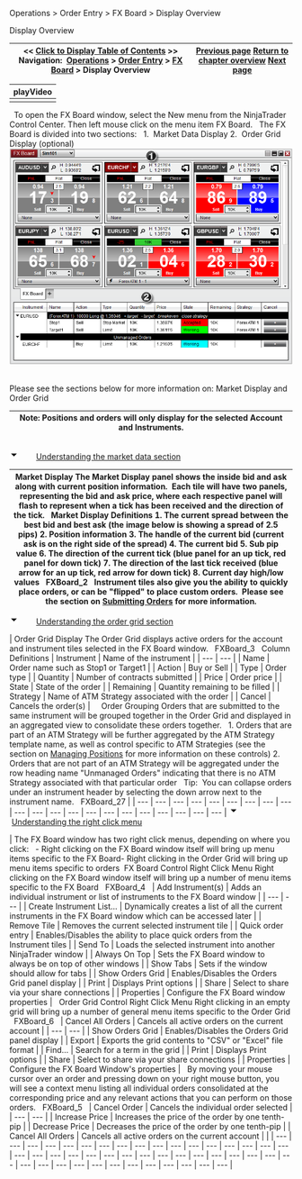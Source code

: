 ﻿
Operations \> Order Entry \> FX Board \> Display Overview

Display Overview

| \<\< [Click to Display Table of Contents](display_overview_fx_board.md) \>\> **Navigation:**     [Operations](operations-1.md) \> [Order Entry](order_entry-1.md) \> [FX Board](fx_board-1.md) \> Display Overview | [Previous page](fx_board-1.md) [Return to chapter overview](fx_board-1.md) [Next page](working_with_instrument_tiles_fx_board-1.md) |
| --- | --- |

| playVideo |
| --- |
|  |
 
To open the FX Board window, select the New menu from the NinjaTrader Control Center. Then left mouse click on the menu item FX Board.
 
The FX Board is divided into two sections:
 
1\.  Market Data Display
2\.  Order Grid Display (optional)
 
![FXBoard_1](fxboard_1.png)
   

Please see the sections below for more information on: Market Display and Order Grid
 

| Note: Positions and orders will only display for the selected Account and Instruments. |
| --- |
## 
![tog_minus](tog_minus-1.gif)        [Understanding the market data section](javascript:HMToggle('toggle','UnderstandingTheMarketDataSection','UnderstandingTheMarketDataSection_ICON'))

| Market Display The Market Display panel shows the inside bid and ask along with current position information.  Each tile will have two panels, representing the bid and ask price, where each respective panel will flash to represent when a tick has been received and the direction of the tick.   Market Display Definitions 1\. The current spread between the best bid and best ask (the image below is showing a spread of 2\.5 pips) 2\. Position information 3\. The handle of the current bid (current ask is on the right side of the spread) 4\. The current bid 5\. Sub pip value 6\. The direction of the current tick (blue panel for an up tick, red panel for down tick) 7\. The direction of the last tick received (blue arrow for an up tick, red arrow for down tick) 8\. Current day high/low values   FXBoard_2   Instrument tiles also give you the ability to quickly place orders, or can be "flipped" to place custom orders.  Please see the section on [Submitting Orders](submitting_orders_fx_board-1.md) for more information. |
| --- |
![tog_minus](tog_minus-1.gif)        [Understanding the order grid section](javascript:HMToggle('toggle','UnderstandingTheOrderGridSection','UnderstandingTheOrderGridSection_ICON'))

| Order Grid Display The Order Grid displays active orders for the account and instrument tiles selected in the FX Board window.   FXBoard_3   Column Definitions   | Instrument | Name of the instrument | | --- | --- | | Name | Order name such as Stop1 or Target1 | | Action | Buy or Sell | | Type | Order type | | Quantity | Number of contracts submitted | | Price | Order price | | State | State of the order | | Remaining | Quantity remaining to be filled | | Strategy | Name of ATM Strategy associated with the order | | Cancel | Cancels the order(s) |        Order Grouping Orders that are submitted to the same instrument will be grouped together in the Order Grid and displayed in an aggregated view to consolidate these orders together.   1\. Orders that are part of an ATM Strategy will be further aggregated by the ATM Strategy template name, as well as control specific to ATM Strategies (see the section on [Managing Positions](managing_positions_fx_board-1.md) for more information on these controls) 2\. Orders that are not part of an ATM Strategy will be aggregated under the row heading name "Unmanaged Orders" indicating that there is no ATM Strategy associated with that particular order   Tip:  You can collapse orders under an instrument header by selecting the down arrow next to the instrument name.   FXBoard_27 |
| --- | --- | --- | --- | --- | --- | --- | --- | --- | --- | --- | --- | --- | --- | --- | --- | --- | --- | --- | --- | --- |
![tog_minus](tog_minus-1.gif)        [Understanding the right click menu](javascript:HMToggle('toggle','UnderstandingTheRightClickMenu','UnderstandingTheRightClickMenu_ICON'))

| The FX Board window has two right click menus, depending on where you click:   - Right clicking on the FX Board window itself will bring up menu items specific to the FX Board- Right clicking in the Order Grid will bring up menu items specific to orders   FX Board Control Right Click Menu Right clicking on the FX Board window itself will bring up a number of menu items specific to the FX Board    FXBoard_4     | Add Instrument(s) | Adds an individual instrument or list of instruments to the FX Board window | | --- | --- | | Create Instrument List... | Dynamically creates a list of all the current instruments in the FX Board window which can be accessed later | | Remove Tile | Removes the current selected instrument tile | | Quick order entry | Enables/Disables the ability to place quick orders from the Instrument tiles | | Send To | Loads the selected instrument into another NinjaTrader window | | Always On Top | Sets the FX Board window to always be on top of other windows | | Show Tabs | Sets if the window should allow for tabs | | Show Orders Grid | Enables/Disables the Orders Grid panel display | | Print | Displays Print options | | Share | Select to share via your share connections | | Properties | Configure the FX Board window properties |      Order Grid Control Right Click Menu Right clicking in an empty grid will bring up a number of general menu items specific to the Order Grid   FXBoard_6     | Cancel All Orders | Cancels all active orders on the current account | | --- | --- | | Show Orders Grid | Enables/Disables the Orders Grid panel display | | Export | Exports the grid contents to "CSV" or "Excel" file format | | Find... | Search for a term in the grid | | Print | Displays Print options | | Share | Select to share via your share connections | | Properties | Configure the FX Board Window's properties |      By moving your mouse cursor over an order and pressing down on your right mouse button, you will see a context menu listing all individual orders consolidated at the corresponding price and any relevant actions that you can perform on those orders.    FXBoard_5     | Cancel Order | Cancels the individual order selected | | --- | --- | | Increase Price | Increases the price of the order by one tenth\-pip | | Decrease Price | Decreases the price of the order by one tenth\-pip | | Cancel All Orders | Cancels all active orders on the current account | |
| --- | --- | --- | --- | --- | --- | --- | --- | --- | --- | --- | --- | --- | --- | --- | --- | --- | --- | --- | --- | --- | --- | --- | --- | --- | --- | --- | --- | --- | --- | --- | --- | --- | --- | --- | --- | --- | --- | --- | --- | --- | --- | --- | --- | --- |

